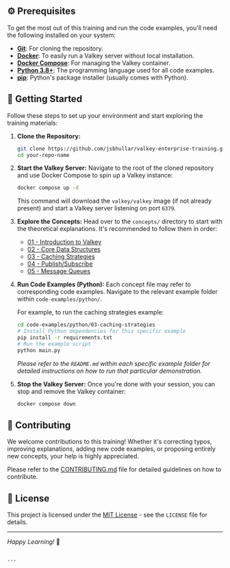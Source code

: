 
## ⚙️ Prerequisites

To get the most out of this training and run the code examples, you'll need the following installed on your system:

* [**Git**](https://git-scm.com/downloads): For cloning the repository.
* [**Docker**](https://www.docker.com/get-started): To easily run a Valkey server without local installation.
* [**Docker Compose**](https://docs.docker.com/compose/install/): For managing the Valkey container.
* [**Python 3.8+**](https://www.python.org/downloads/): The programming language used for all code examples.
* [**pip**](https://pip.pypa.io/en/stable/installation/): Python's package installer (usually comes with Python).

## 🚀 Getting Started

Follow these steps to set up your environment and start exploring the training materials:

1. **Clone the Repository:**
   
   ```bash
   git clone https://github.com/jsbhullar/valkey-enterprise-training.git
   cd your-repo-name
   ```
   
   

2. **Start the Valkey Server:**
   Navigate to the root of the cloned repository and use Docker Compose to spin up a Valkey instance:
   
   ```bash
   docker compose up -d
   ```
   
   This command will download the `valkey/valkey` image (if not already present) and start a Valkey server listening on port `6379`.

3. **Explore the Concepts:**
   Head over to the `concepts/` directory to start with the theoretical explanations. It's recommended to follow them in order:
   
   * [01 - Introduction to Valkey](concepts/01-introduction-to-valkey.md)
   * [02 - Core Data Structures](concepts/02-core-data-structures.md)
   * [03 - Caching Strategies](concepts/03-caching-strategies.md)
   * [04 - Publish/Subscribe](concepts/04-pub-sub.md)
   * [05 - Message Queues](concepts/05-message-queues.md)

4. **Run Code Examples (Python):**
   Each concept file may refer to corresponding code examples. Navigate to the relevant example folder within `code-examples/python/`.
   
   For example, to run the caching strategies example:
   
   ```bash
   cd code-examples/python/03-caching-strategies
   # Install Python dependencies for this specific example
   pip install -r requirements.txt
   # Run the example script
   python main.py
   ```
   
   _Please refer to the `README.md` within each specific example folder for detailed instructions on how to run that particular demonstration._

5. **Stop the Valkey Server:**
   Once you're done with your session, you can stop and remove the Valkey container:
   
   ```bash
   docker compose down
   ```

## 🙏 Contributing

We welcome contributions to this training! Whether it's correcting typos, improving explanations, adding new code examples, or proposing entirely new concepts, your help is highly appreciated.

Please refer to the [CONTRIBUTING.md](contributing.md) file for detailed guidelines on how to contribute.

## 📄 License

This project is licensed under the [MIT License](LICENSE) - see the `LICENSE` file for details.

---

_Happy Learning!_ 🚀

```

---
